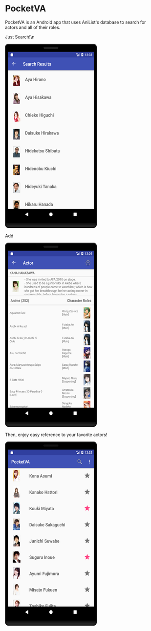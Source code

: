 # PocketVA

PocketVA is an Android app that uses AniList's database to search for actors and all of their roles. 

Just Search!\n


<img src="https://github.com/Eritz/PocketVA/blob/master/picture%204.png" width="300" height="600" />

Add


<img src="https://github.com/Eritz/PocketVA/blob/master/picture%202.png" width="300" height="600" />

Then, enjoy easy reference to your favorite actors!


<img src="https://github.com/Eritz/PocketVA/blob/master/picture%203.png" width="300" height="600" />
